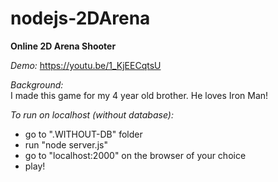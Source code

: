 # nodejs-2DArena
**Online 2D Arena Shooter**

*Demo:*
https://youtu.be/1_KjEECqtsU    

*Background:*  
I made this game for my 4 year old brother. He loves Iron Man!    

*To run on localhost (without database):*
- go to ".WITHOUT-DB" folder
- run "node server.js"
- go to "localhost:2000" on the browser of your choice
- play!




